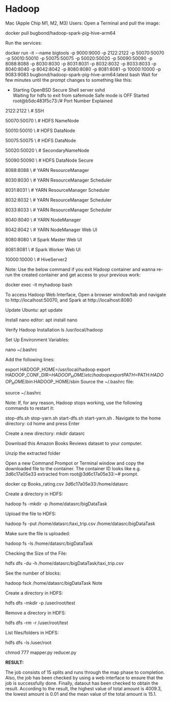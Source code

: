 # Hadoop

Mac (Apple Chip M1, M2, M3) Users: Open a Terminal and pull the image:

docker pull bugbond/hadoop-spark-pig-hive-arm64

Run the services:

docker run -it --name bigtools -p 9000:9000 -p 2122:2122 -p 50070:50070 -p 50010:50010 -p 50075:50075 -p 50020:50020 -p 50090:50090 -p 8088:8088 -p 8030:8030 -p 8031:8031 -p 8032:8032 -p 8033:8033 -p 8040:8040 -p 8042:8042 -p 8080:8080 -p 8081:8081 -p 10000:10000 -p 9083:9083 bugbond/hadoop-spark-pig-hive-arm64:latest bash
Wait for few minutes until the prompt changes to something like this:

* Starting OpenBSD Secure Shell server sshd                                                                    
Waiting for hdfs to exit from safemode
Safe mode is OFF
Started
root@b5dc483f5c73:/# 
Port Number Explained

2122:2122 \ # SSH

50070:50070 \ # HDFS NameNode

50010:50010 \ # HDFS DataNode

50075:50075 \ # HDFS DataNode

50020:50020 \ # SecondaryNameNode

50090:50090 \ # HDFS DataNode Secure

8088:8088 \ # YARN ResourceManager

8030:8030 \ # YARN ResourceManager Scheduler

8031:8031 \ # YARN ResourceManager Scheduler

8032:8032 \ # YARN ResourceManager Scheduler

8033:8033 \ # YARN ResourceManager Scheduler

8040:8040 \ # YARN NodeManager

8042:8042 \ # YARN NodeManager Web UI

8080:8080 \ # Spark Master Web UI

8081:8081 \ # Spark Worker Web UI

10000:10000 \ # HiveServer2

Note: Use the below command if you exit Hadoop container and wanna re-run the created container and get access to your previous work:

docker exec -it myhadoop bash

To access Hadoop Web Interface, Open a browser window/tab and navigate to http://localhost:50070, and Spark at http://localhost:8080

Update Ubuntu: apt update

Install nano editor: apt install nano

Verify Hadoop Installation ls /usr/local/hadoop

Set Up Environment Variables:

nano ~/.bashrc

Add the following lines:

export HADOOP_HOME=/usr/local/hadoop
export HADOOP_CONF_DIR=$HADOOP_HOME/etc/hadoop
export PATH=$PATH:$HADOOP_HOME/bin:$HADOOP_HOME/sbin
Source the ~/.bashrc file:

source ~/.bashrc

Note: If, for any reason, Hadoop stops working, use the following commands to restart it:

stop-dfs.sh
stop-yarn.sh
start-dfs.sh
start-yarn.sh
. Navigate to the home directory: cd home and press Enter

Create a new directory: mkdir datasrc

Download this Amazon Books Reviews dataset to your computer.

Unzip the extracted folder

Open a new Command Prompot or Terminal window and copy the downloaded file to the container. The container ID looks like e.g. 3d6c17a05e33 extracted from root@3d6c17a05e33:~# prompt.

docker cp Books_rating.csv 3d6c17a05e33:/home/datasrc 

Create a directory in HDFS:

hadoop fs -mkdir -p /home/datasrc/bigDataTask

Upload the file to HDFS:

hadoop fs -put /home/datasrc/taxi_trip.csv /home/datasrc/bigDataTask

Make sure the file is uploaded:

hadoop fs -ls /home/datasrc/bigDataTask

Checking the Size of the File:

hdfs dfs -du -h /home/datasrc/bigDataTask/taxi_trip.csv

See the number of blocks:

hadoop fsck /home/datasrc/bigDataTask
Note

Create a directory in HDFS: 

hdfs dfs -mkdir -p /user/root/test

Remove a directory in HDFS: 

hdfs dfs -rm -r /user/root/test

List files/folders in HDFS: 

hdfs dfs -ls /user/root

chmod 777 mapper.py reducer.py

**RESULT:**

The job consists of 15 splits and runs through the map phase to completion. Also, the job has been checked by using a web interface to ensure that the job is successfully done. Finally, dataout has been checked to obtain the result. According to the result, the highest value of total amount is 4009.3, the lowest amount is 0.01 and the mean value of the total amount is 15.1.
